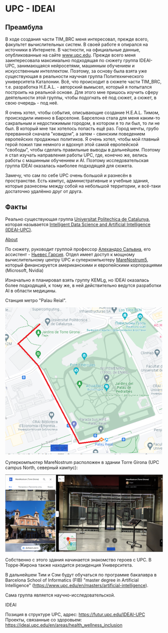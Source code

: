 # UPC - IDEAI

## Преамбула

В ходе создания части TIM_BRC меня интересовал, прежде всего, факультет вычислительных систем. В своей работе я опирался на источники в Интернете. В частности, на официальные данные, опубликованные на сайте www.upc.edu. Прежде всего меня заинтересовала максимально подходящая по сюжету группа IDEAI-UPC, занимающаяся нейросетями,
машинным обучением и искусственным интеллектом. Поэтому, за основу была взята уже существующая в реальности
научная группа Политехнического университета Каталонии. Всё, что происходит в сюжете части TIM_BRC, т.е. разработка H.E.A.L. - авторский вымысел, который я попытался построить на реальной основе. Для этого мне пришось изучить сферу деятельности этой группы, чтобы подогнать её под сюжет, а сюжет, в свою очередь - под неё.

Я очень хотел, чтобы события, описывающие создание H.E.A.L. Тимом, происходили именно в Барселоне. Барселона стала для меня каким-то сакральным и недостижимым городом, в котором я то ли был, то ли не был. В который мне так хотелось попасть ещё раз. Город мечты, грубо прерванной сначала "ковидом", а затем - свинским поведением европейских продажных политиков. Я очень хотел, чтобы мой главный герой пожил там немного и вдохнул этой самой европейской "свободы", чтобы сделать правильные выводы в дальнейшем. Поэтому я стал изучать направления работы UPC, где, конечно же, велись работы с машинным обучением и AI. Поэтому исследовательская группа IDEAI оказалась наиболее подходящей для сюжета.

Замечу, что сам по себе UPC очень большой и разнесён в пространстве. Есть кампус, административные и учебные здания, которые разнесены между собой на небольшой территории, и всё-таки достаточно удалённо друг от друга.

## Факты

Реально существующая группа [Universitat Politechica de Catalunya](https://www.upc.edu/en), которая называется [Intelligent Data Science and Artificial Intelligence (IDEAI-UPC)](https://ideai.upc.edu/en).

[About](https://ideai.upc.edu/en)

По сюжету, руководит группой профессор [Алехандро Сальвиа](../items/characters/salvia.md), его ассистент - [Ньевес Гарсия](../items/characters/nives.md). Отдел имеет доступ к мощному вычислительному центру UPC и суперкомпьютеру [MareNostrum5](https://eurohpc-ju.europa.eu/marenostrum5-new-eurohpc-world-class-supercomputer-spain-2022-06-16_en), который финансируется американскими и европейскими корпорациями (Microsoft, Nvidia)

Изначально я планировал взять группу KEMLg, но IDEAI оказалась более подходящей, к тому же, в ней действительно ведутся разработки AI в области медицины.

Станция метро "Palau Reial".

<img src="./img/place.png" alt="Карта маршрута к UPC" />

Суперкомпьютер MareNostrum расположен в здании Torre Girona (UPC campus North, северный кампус):

<img src="./img/torre_girona.png" alt="Торре Жирона" />

Собственно с этого здания начинается знакомство героев с UPC. В Торре-Жирона также находится резиденция Университета.

В дальнейшем Тим и Сэм будут обучаться по программе бакалавра в Barcelona School of Informatics (FIB) "master degree in Artificial Intelligence" (https://www.upc.edu/en/masters/artificial-intelligence).

Сама группа является научно-исследовательской.

IDEAI

Позиция в структуре UPC, адрес: https://futur.upc.edu/IDEAI-UPC  
Проекты, связанные со здоровьем: https://ideai.upc.edu/en/areas/health_wellness_inclusion

